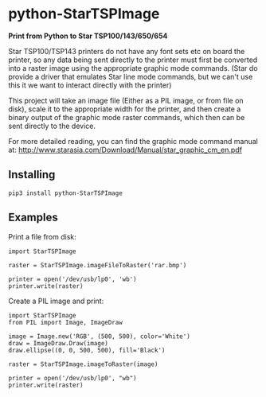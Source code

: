 # python-StarTSPImage

**Print from Python to Star TSP100/143/650/654**

Star TSP100/TSP143 printers do not have any font sets etc on board the printer, so any data being sent directly to the printer must first be converted into a raster image using the appropriate graphic mode commands. (Star do provide a driver that emulates Star line mode commands, but we can't use this it we want to interact directly with the printer)

This project will take an image file (Either as a PIL image, or from file on disk), scale it to the appropriate width for the printer, and then create a binary output of the graphic mode raster commands, which then can be sent directly to the device.

For more detailed reading, you can find the graphic mode command manual at: http://www.starasia.com/Download/Manual/star_graphic_cm_en.pdf

## Installing
`pip3 install python-StarTSPImage`

## Examples

Print a file from disk:
```
import StarTSPImage

raster = StarTSPImage.imageFileToRaster('rar.bmp')

printer = open('/dev/usb/lp0', 'wb')
printer.write(raster)
```


Create a PIL image and print:
```
import StarTSPImage
from PIL import Image, ImageDraw

image = Image.new('RGB', (500, 500), color='White')
draw = ImageDraw.Draw(image)
draw.ellipse((0, 0, 500, 500), fill='Black')

raster = StarTSPImage.imageToRaster(image)

printer = open('/dev/usb/lp0', "wb")
printer.write(raster)
```
